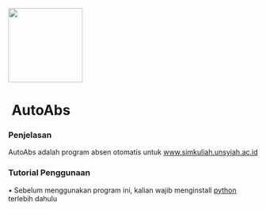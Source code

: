 <img src="/img/bg.ico" width="150x200">
<h1>&nbsp;AutoAbs</h1>

<h3>Penjelasan</h3>
<p>AutoAbs adalah program absen otomatis untuk <a href="https://simkuliah.unsyiah.ac.id" target="_blank">www.simkuliah.unsyiah.ac.id</a></p>

<h3>Tutorial Penggunaan</h3>
<p>• Sebelum menggunakan program ini, kalian wajib menginstall <a href="https://www.python.org/" target="_blank">python</a> terlebih dahulu</p>
